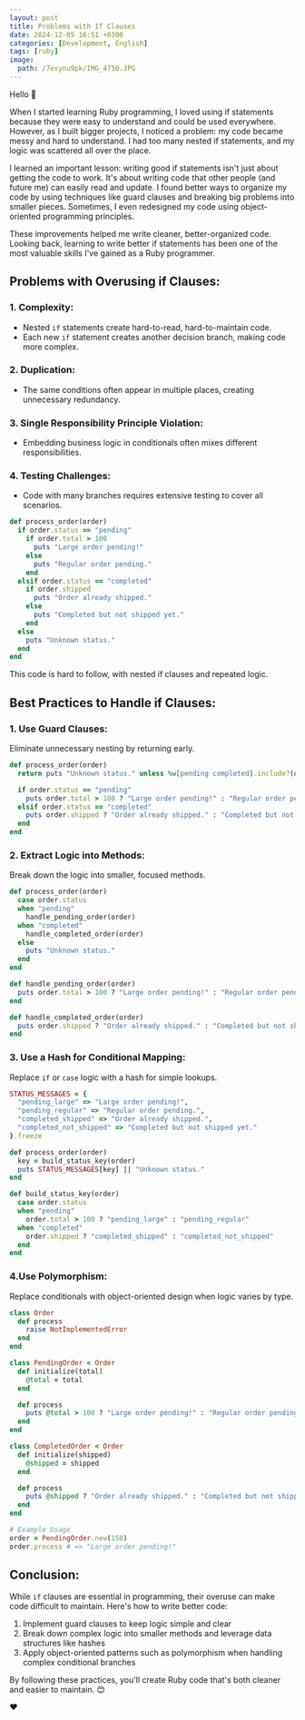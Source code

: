 ```yaml
---
layout: post
title: Problems with If Clauses
date: 2024-12-05 16:51 +0300
categories: [Development, English]
tags: [ruby]
image:
  path: /7exynu9pk/IMG_4750.JPG
---
```

Hello 👋

When I started learning Ruby programming, I loved using if statements because they were easy to understand and could be used everywhere. However, as I built bigger projects, I noticed a problem: my code became messy and hard to understand. I had too many nested if statements, and my logic was scattered all over the place.

I learned an important lesson: writing good if statements isn't just about getting the code to work. It's about writing code that other people (and future me) can easily read and update. I found better ways to organize my code by using techniques like guard clauses and breaking big problems into smaller pieces. Sometimes, I even redesigned my code using object-oriented programming principles.

These improvements helped me write cleaner, better-organized code. Looking back, learning to write better if statements has been one of the most valuable skills I've gained as a Ruby programmer.

## Problems with Overusing if Clauses:
### 1. Complexity:
- Nested `if` statements create hard-to-read, hard-to-maintain code.
- Each new `if` statement creates another decision branch, making code more complex.

### 2. Duplication:
- The same conditions often appear in multiple places, creating unnecessary redundancy.

### 3. Single Responsibility Principle Violation:
- Embedding business logic in conditionals often mixes different responsibilities.

### 4. Testing Challenges:
- Code with many branches requires extensive testing to cover all scenarios.

```ruby
def process_order(order)
  if order.status == "pending"
    if order.total > 100
      puts "Large order pending!"
    else
      puts "Regular order pending."
    end
  elsif order.status == "completed"
    if order.shipped
      puts "Order already shipped."
    else
      puts "Completed but not shipped yet."
    end
  else
    puts "Unknown status."
  end
end
```
This code is hard to follow, with nested if clauses and repeated logic.

## Best Practices to Handle if Clauses:

### 1. Use Guard Clauses:
Eliminate unnecessary nesting by returning early.

```ruby
def process_order(order)
  return puts "Unknown status." unless %w[pending completed].include?(order.status)

  if order.status == "pending"
    puts order.total > 100 ? "Large order pending!" : "Regular order pending."
  elsif order.status == "completed"
    puts order.shipped ? "Order already shipped." : "Completed but not shipped yet."
  end
end
```

### 2. Extract Logic into Methods:
Break down the logic into smaller, focused methods.

```ruby
def process_order(order)
  case order.status
  when "pending"
    handle_pending_order(order)
  when "completed"
    handle_completed_order(order)
  else
    puts "Unknown status."
  end
end

def handle_pending_order(order)
  puts order.total > 100 ? "Large order pending!" : "Regular order pending."
end

def handle_completed_order(order)
  puts order.shipped ? "Order already shipped." : "Completed but not shipped yet."
end
```

### 3. Use a Hash for Conditional Mapping:
Replace `if` or `case` logic with a hash for simple lookups.

```ruby
STATUS_MESSAGES = {
  "pending_large" => "Large order pending!",
  "pending_regular" => "Regular order pending.",
  "completed_shipped" => "Order already shipped.",
  "completed_not_shipped" => "Completed but not shipped yet."
}.freeze

def process_order(order)
  key = build_status_key(order)
  puts STATUS_MESSAGES[key] || "Unknown status."
end

def build_status_key(order)
  case order.status
  when "pending"
    order.total > 100 ? "pending_large" : "pending_regular"
  when "completed"
    order.shipped ? "completed_shipped" : "completed_not_shipped"
  end
end
```

### 4.Use Polymorphism:
Replace conditionals with object-oriented design when logic varies by type.

```ruby
class Order
  def process
    raise NotImplementedError
  end
end

class PendingOrder < Order
  def initialize(total)
    @total = total
  end

  def process
    puts @total > 100 ? "Large order pending!" : "Regular order pending."
  end
end

class CompletedOrder < Order
  def initialize(shipped)
    @shipped = shipped
  end

  def process
    puts @shipped ? "Order already shipped." : "Completed but not shipped yet."
  end
end

# Example Usage
order = PendingOrder.new(150)
order.process # => "Large order pending!"
```

## Conclusion:
While `if` clauses are essential in programming, their overuse can make code difficult to maintain. Here's how to write better code:

1. Implement guard clauses to keep logic simple and clear
2. Break down complex logic into smaller methods and leverage data structures like hashes
3. Apply object-oriented patterns such as polymorphism when handling complex conditional branches

By following these practices, you'll create Ruby code that's both cleaner and easier to maintain. 😊

❤️

